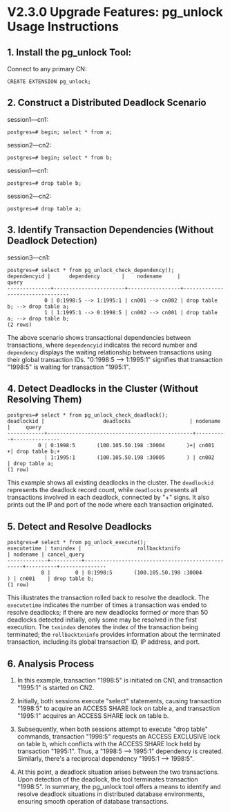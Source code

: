 # V2.3.0 Upgrade Features: pg_unlock Usage Instructions

## 1. Install the pg_unlock Tool:
Connect to any primary CN:

```
CREATE EXTENSION pg_unlock;
```

## 2. Construct a Distributed Deadlock Scenario

session1—cn1:

```
postgres=# begin; select * from a;
```

session2—cn2:

```
postgres=# begin; select * from b;
```

session1—cn1:

```
postgres=# drop table b;
```

session2—cn2:

```
postgres=# drop table a;
```

## 3. Identify Transaction Dependencies (Without Deadlock Detection)

session3—cn1:

```
postgres=# select * from pg_unlock_check_dependency();
dependencyid |      dependency       |    nodename     |              query              
--------------+-----------------------+-----------------+---------------------------------
            0 | 0:1998:5 --> 1:1995:1 | cn001 --> cn002 | drop table b; --> drop table a;
            1 | 1:1995:1 --> 0:1998:5 | cn002 --> cn001 | drop table a; --> drop table b;
(2 rows)
```
The above scenario shows transactional dependencies between transactions, where `dependencyid` indicates the record number and `dependency` displays the waiting relationship between transactions using their global transaction IDs. "0:1998:5 --> 1:1995:1" signifies that transaction "1998:5" is waiting for transaction "1995:1".

## 4. Detect Deadlocks in the Cluster (Without Resolving Them)

```
postgres=# select * from pg_unlock_check_deadlock();
deadlockid |                   deadlocks                   | nodename |     query     
------------+-----------------------------------------------+----------+---------------
          0 | 0:1998:5       (100.105.50.198 :30004       )+| cn001   +| drop table b;+
            | 1:1995:1       (100.105.50.198 :30005       ) | cn002    | drop table a;
(1 row)
```
This example shows all existing deadlocks in the cluster. The `deadlockid` represents the deadlock record count, while `deadlocks` presents all transactions involved in each deadlock, connected by "+" signs. It also prints out the IP and port of the node where each transaction originated.

## 5. Detect and Resolve Deadlocks

```
postgres=# select * from pg_unlock_execute();
executetime | txnindex |                  rollbacktxnifo                  | nodename | cancel_query  
-------------+----------+--------------------------------------------------+----------+---------------
           0 |        0 | 0:1998:5       (100.105.50.198 :30004          ) | cn001    | drop table b;
(1 row)
```
This illustrates the transaction rolled back to resolve the deadlock. The `executetime` indicates the number of times a transaction was ended to resolve deadlocks; if there are new deadlocks formed or more than 50 deadlocks detected initially, only some may be resolved in the first execution. The `txnindex` denotes the index of the transaction being terminated; the `rollbacktxninfo` provides information about the terminated transaction, including its global transaction ID, IP address, and port.

## 6. Analysis Process

1) In this example, transaction "1998:5" is initiated on CN1, and transaction "1995:1" is started on CN2.
   
2) Initially, both sessions execute "select" statements, causing transaction "1998:5" to acquire an ACCESS SHARE lock on table a, and transaction "1995:1" acquires an ACCESS SHARE lock on table b.

3) Subsequently, when both sessions attempt to execute "drop table" commands, transaction "1998:5" requests an ACCESS EXCLUSIVE lock on table b, which conflicts with the ACCESS SHARE lock held by transaction "1995:1". Thus, a "1998:5 --> 1995:1" dependency is created. Similarly, there's a reciprocal dependency "1995:1 --> 1998:5".

4) At this point, a deadlock situation arises between the two transactions. Upon detection of the deadlock, the tool terminates transaction "1998:5". In summary, the pg_unlock tool offers a means to identify and resolve deadlock situations in distributed database environments, ensuring smooth operation of database transactions.
